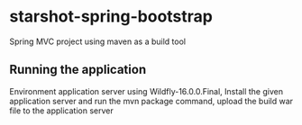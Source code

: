 # starshot-spring-bootstrap

Spring MVC project using maven as a build tool

## Running the application
Environment application server using Wildfly-16.0.0.Final, Install the given application server and run the mvn package command, upload the build war file to the application server
